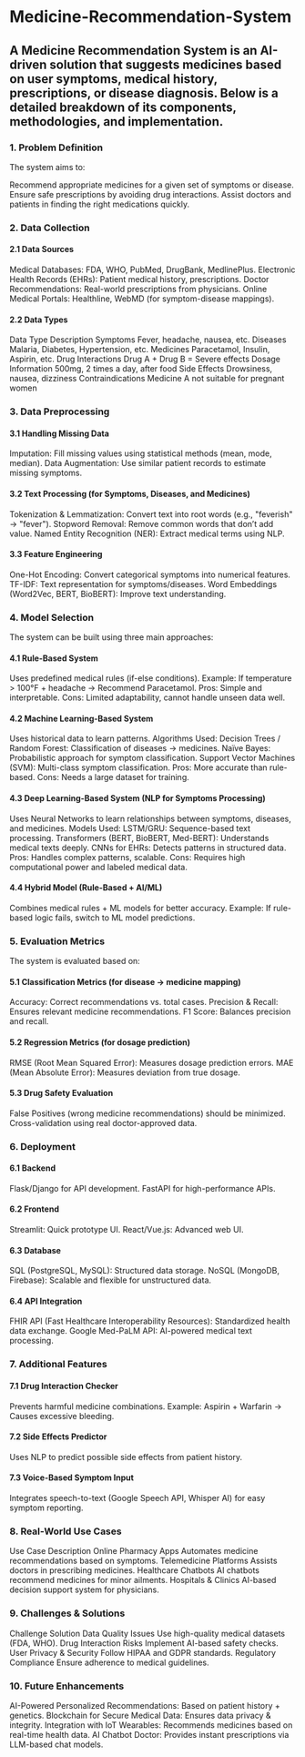 # Medicine-Recommendation-System

## A Medicine Recommendation System is an AI-driven solution that suggests medicines based on user symptoms, medical history, prescriptions, or disease diagnosis. Below is a detailed breakdown of its components, methodologies, and implementation.

### 1. Problem Definition
The system aims to:

Recommend appropriate medicines for a given set of symptoms or disease.
Ensure safe prescriptions by avoiding drug interactions.
Assist doctors and patients in finding the right medications quickly.
### 2. Data Collection

#### 2.1 Data Sources
Medical Databases: FDA, WHO, PubMed, DrugBank, MedlinePlus.
Electronic Health Records (EHRs): Patient medical history, prescriptions.
Doctor Recommendations: Real-world prescriptions from physicians.
Online Medical Portals: Healthline, WebMD (for symptom-disease mappings).

#### 2.2 Data Types
Data Type	Description
Symptoms	Fever, headache, nausea, etc.
Diseases	Malaria, Diabetes, Hypertension, etc.
Medicines	Paracetamol, Insulin, Aspirin, etc.
Drug Interactions	Drug A + Drug B = Severe effects
Dosage Information	500mg, 2 times a day, after food
Side Effects	Drowsiness, nausea, dizziness
Contraindications	Medicine A not suitable for pregnant women

### 3. Data Preprocessing

#### 3.1 Handling Missing Data
Imputation: Fill missing values using statistical methods (mean, mode, median).
Data Augmentation: Use similar patient records to estimate missing symptoms.

#### 3.2 Text Processing (for Symptoms, Diseases, and Medicines)
Tokenization & Lemmatization: Convert text into root words (e.g., "feverish" → "fever").
Stopword Removal: Remove common words that don’t add value.
Named Entity Recognition (NER): Extract medical terms using NLP.

#### 3.3 Feature Engineering
One-Hot Encoding: Convert categorical symptoms into numerical features.
TF-IDF: Text representation for symptoms/diseases.
Word Embeddings (Word2Vec, BERT, BioBERT): Improve text understanding.

### 4. Model Selection
The system can be built using three main approaches:

#### 4.1 Rule-Based System
Uses predefined medical rules (if-else conditions).
Example: If temperature > 100°F + headache → Recommend Paracetamol.
Pros: Simple and interpretable.
Cons: Limited adaptability, cannot handle unseen data well.

#### 4.2 Machine Learning-Based System
Uses historical data to learn patterns.
Algorithms Used:
Decision Trees / Random Forest: Classification of diseases → medicines.
Naïve Bayes: Probabilistic approach for symptom classification.
Support Vector Machines (SVM): Multi-class symptom classification.
Pros: More accurate than rule-based.
Cons: Needs a large dataset for training.

#### 4.3 Deep Learning-Based System (NLP for Symptoms Processing)
Uses Neural Networks to learn relationships between symptoms, diseases, and medicines.
Models Used:
LSTM/GRU: Sequence-based text processing.
Transformers (BERT, BioBERT, Med-BERT): Understands medical texts deeply.
CNNs for EHRs: Detects patterns in structured data.
Pros: Handles complex patterns, scalable.
Cons: Requires high computational power and labeled medical data.

#### 4.4 Hybrid Model (Rule-Based + AI/ML)
Combines medical rules + ML models for better accuracy.
Example: If rule-based logic fails, switch to ML model predictions.

### 5. Evaluation Metrics
The system is evaluated based on:

#### 5.1 Classification Metrics (for disease → medicine mapping)
Accuracy: Correct recommendations vs. total cases.
Precision & Recall: Ensures relevant medicine recommendations.
F1 Score: Balances precision and recall.

#### 5.2 Regression Metrics (for dosage prediction)
RMSE (Root Mean Squared Error): Measures dosage prediction errors.
MAE (Mean Absolute Error): Measures deviation from true dosage.

#### 5.3 Drug Safety Evaluation
False Positives (wrong medicine recommendations) should be minimized.
Cross-validation using real doctor-approved data.

### 6. Deployment

#### 6.1 Backend
Flask/Django for API development.
FastAPI for high-performance APIs.

#### 6.2 Frontend
Streamlit: Quick prototype UI.
React/Vue.js: Advanced web UI.

#### 6.3 Database
SQL (PostgreSQL, MySQL): Structured data storage.
NoSQL (MongoDB, Firebase): Scalable and flexible for unstructured data.

#### 6.4 API Integration
FHIR API (Fast Healthcare Interoperability Resources): Standardized health data exchange.
Google Med-PaLM API: AI-powered medical text processing.

### 7. Additional Features

#### 7.1 Drug Interaction Checker
Prevents harmful medicine combinations.
Example: Aspirin + Warfarin → Causes excessive bleeding.

#### 7.2 Side Effects Predictor
Uses NLP to predict possible side effects from patient history.

#### 7.3 Voice-Based Symptom Input
Integrates speech-to-text (Google Speech API, Whisper AI) for easy symptom reporting.

### 8. Real-World Use Cases
Use Case	Description
Online Pharmacy Apps	Automates medicine recommendations based on symptoms.
Telemedicine Platforms	Assists doctors in prescribing medicines.
Healthcare Chatbots	AI chatbots recommend medicines for minor ailments.
Hospitals & Clinics	AI-based decision support system for physicians.

### 9. Challenges & Solutions
Challenge	Solution
Data Quality Issues	Use high-quality medical datasets (FDA, WHO).
Drug Interaction Risks	Implement AI-based safety checks.
User Privacy & Security	Follow HIPAA and GDPR standards.
Regulatory Compliance	Ensure adherence to medical guidelines.

### 10. Future Enhancements
AI-Powered Personalized Recommendations: Based on patient history + genetics.
Blockchain for Secure Medical Data: Ensures data privacy & integrity.
Integration with IoT Wearables: Recommends medicines based on real-time health data.
AI Chatbot Doctor: Provides instant prescriptions via LLM-based chat models.
